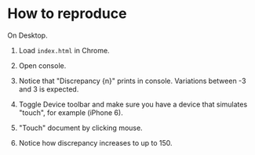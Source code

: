 # How to reproduce

On Desktop.

1) Load `index.html` in Chrome.

2) Open console.

3) Notice that "Discrepancy {n}" prints in console. Variations between -3 and 3 is expected.

4) Toggle Device toolbar and make sure you have a device that simulates "touch", for example (iPhone 6).

5) "Touch" document by clicking mouse.

6) Notice how discrepancy increases to up to 150.
